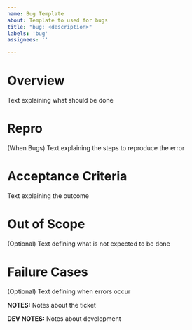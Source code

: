 ```yaml
---
name: Bug Template
about: Template to used for bugs
title: "bug: <description>"
labels: 'bug'
assignees: ''

---
```


# Overview

Text explaining what should be done

# Repro

(When Bugs) Text explaining the steps to reproduce the error

# Acceptance Criteria

Text explaining the outcome 

# Out of Scope

(Optional) Text defining what is not expected to be done

# Failure Cases

(Optional) Text defining when errors occur 


**NOTES:** Notes about the ticket

**DEV NOTES:** Notes about development
